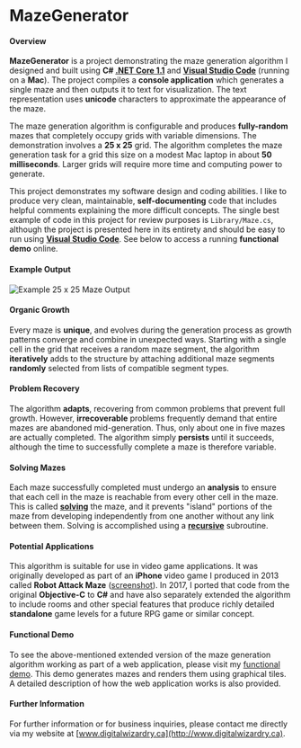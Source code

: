 # MazeGenerator

#### Overview

**MazeGenerator** is a project demonstrating the maze generation algorithm I designed and built using **C# [.NET Core 1.1](https://www.microsoft.com/net/download/core)** and [**Visual Studio Code**](https://code.visualstudio.com/) (running on a **Mac**). The project compiles a **console application** which generates a single maze and then outputs it to text for visualization. The text representation uses **unicode** characters to approximate the appearance of the maze.

The maze generation algorithm is configurable and produces **fully-random** mazes that completely occupy  grids with variable dimensions. The demonstration involves a **25 x 25** grid. The algorithm completes the maze generation task for a grid this size on a modest Mac laptop in about **50 milliseconds**. Larger grids will require more time and computing power to generate.

This project demonstrates my software design and coding abilities. I like to produce very clean, maintainable, **self-documenting** code that includes helpful comments explaining the more difficult concepts. The single best example of code in this project for review purposes is `Library/Maze.cs`, although the project is presented here in its entirety and should be easy to run using [**Visual Studio Code**](https://code.visualstudio.com/). See below to access a running **functional demo** online.

#### Example Output

![Example 25 x 25 Maze Output](http://www.digitalwizardry.ca/wp-content/themes/one-pager-genesis-master/images/utility/maze.png)

#### Organic Growth

Every maze is **unique**, and evolves during the generation process as growth patterns converge and combine in unexpected ways. Starting with a single cell in the grid that receives a random maze segment, the algorithm **iteratively** adds to the structure by attaching additional maze segments **randomly** selected from lists of compatible segment types.

#### Problem Recovery

The algorithm **adapts**, recovering from common problems that prevent full growth. However, **irrecoverable** problems frequently demand that entire mazes are abandoned mid-generation. Thus, only about one in five mazes are actually completed. The algorithm simply **persists** until it succeeds, although the time to successfully complete a maze is therefore variable.

#### Solving Mazes

Each maze successfully completed must undergo an **analysis** to ensure that each cell in the maze is reachable from every other cell in the maze. This is called [**solving**](https://en.wikipedia.org/wiki/Maze_solving_algorithm) the maze, and it prevents "island" portions of the maze from developing independently from one another without any link between them. Solving is accomplished using a [**recursive**](https://en.wikipedia.org/wiki/Recursion_(computer_science)) subroutine.

#### Potential Applications

This algorithm is suitable for use in video game applications. It was originally developed as part of an **iPhone** video game I produced in 2013 called **Robot Attack Maze** ([screenshot](http://www.digitalwizardry.ca/wp-content/themes/one-pager-genesis-master/images/utility/RobotAttackMaze.jpg)). In 2017, I ported that code from the original **Objective-C** to **C#** and have also separately extended the algorithm to include rooms and other special features that produce richly detailed **standalone** game levels for a future RPG game or similar concept.

#### Functional Demo

To see the above-mentioned extended version of the maze generation algorithm working as part of a web application, please visit my [functional demo](http://www.digitalwizardry.ca:5000). This demo generates mazes and renders them using graphical tiles. A detailed description of how the web application works is also provided.

#### Further Information

For further information or for business inquiries, please contact me directly via my website at [www.digitalwizardry.ca](http://www.digitalwizardry.ca).